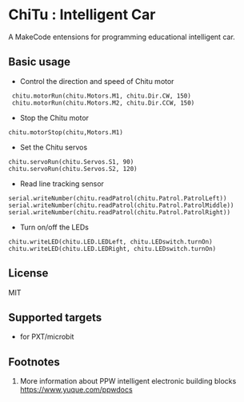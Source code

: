 
# ChiTu : Intelligent Car

A MakeCode entensions for programming educational intelligent car.

## Basic usage

* Control the direction and speed of Chitu motor

```blocks
 chitu.motorRun(chitu.Motors.M1, chitu.Dir.CW, 150)
 chitu.motorRun(chitu.Motors.M2, chitu.Dir.CCW, 150)
```

* Stop the Chitu motor

```blocks
chitu.motorStop(chitu,Motors.M1)
```

* Set the Chitu servos

```blocks
chitu.servoRun(chitu.Servos.S1, 90)
chitu.servoRun(chitu.Servos.S2, 120)
```

* Read line tracking sensor

```blocks
serial.writeNumber(chitu.readPatrol(chitu.Patrol.PatrolLeft))
serial.writeNumber(chitu.readPatrol(chitu.Patrol.PatrolMiddle))
serial.writeNumber(chitu.readPatrol(chitu.Patrol.PatrolRight))
```

* Turn on/off the LEDs

```blocks
chitu.writeLED(chitu.LED.LEDLeft, chitu.LEDswitch.turnOn)
chitu.writeLED(chitu.LED.LEDRight, chitu.LEDswitch.turnOn)
```

## License

MIT

## Supported targets

* for PXT/microbit


## Footnotes

1.  More information about PPW intelligent electronic building blocks https://www.yuque.com/ppwdocs